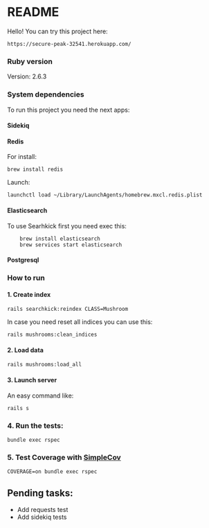 # README

Hello! You can try this project here:

`https://secure-peak-32541.herokuapp.com/`

### Ruby version

Version: 2.6.3

### System dependencies

To run this project you need the next apps:

#### Sidekiq

#### Redis
For install: 

`brew install redis` 

Launch: 

`launchctl load ~/Library/LaunchAgents/homebrew.mxcl.redis.plist`
#### Elasticsearch
To use Searhkick first you need exec this:
```
    brew install elasticsearch
    brew services start elasticsearch 
```
#### Postgresql

### How to run

#### 1. Create index
`rails searchkick:reindex CLASS=Mushroom`

In case you need reset all indices you can use this:

`rails mushrooms:clean_indices`

#### 2. Load data
`rails mushrooms:load_all`

#### 3. Launch server

An easy command like:

`rails s `

### 4. Run the tests:

`bundle exec rspec`

### 5. Test Coverage with [SimpleCov](https://github.com/colszowka/simplecov)

`COVERAGE=on bundle exec rspec`


## Pending tasks:

* Add requests test
* Add sidekiq tests
